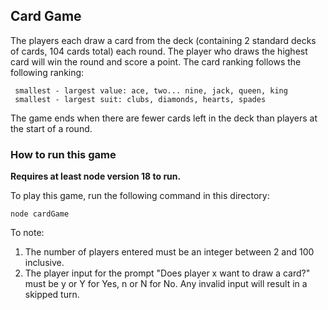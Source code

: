 ## Card Game

The players each draw a card from the deck (containing 2 standard decks of cards, 104 cards total) each round.
The player who draws the highest card will win the round and score a point. The card ranking follows the following ranking:

     smallest - largest value: ace, two... nine, jack, queen, king
     smallest - largest suit: clubs, diamonds, hearts, spades

The game ends when there are fewer cards left in the deck than players at the start of a round.

### How to run this game

**Requires at least node version 18 to run.**

To play this game, run the following command in this directory:

`node cardGame`

To note:

1. The number of players entered must be an integer between 2 and 100 inclusive.
2. The player input for the prompt "Does player x want to draw a card?" must be y or Y for Yes, n or N for No. Any invalid input will result in a skipped turn.
